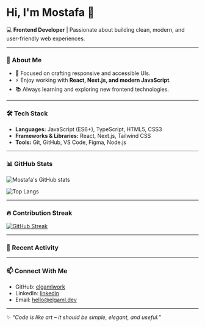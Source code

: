 # Hi, I'm Mostafa 👋  

💻 **Frontend Developer** | Passionate about building clean, modern, and user-friendly web experiences.  

---

### 🚀 About Me
- 🎨 Focused on crafting responsive and accessible UIs.  
- ⚡ Enjoy working with **React, Next.js, and modern JavaScript**.  
- 📚 Always learning and exploring new frontend technologies.  

---

### 🛠️ Tech Stack
- **Languages:** JavaScript (ES6+), TypeScript, HTML5, CSS3  
- **Frameworks & Libraries:** React, Next.js, Tailwind CSS  
- **Tools:** Git, GitHub, VS Code, Figma, Node.js  

---

### 📊 GitHub Stats
![Mostafa's GitHub stats](https://github-readme-stats.vercel.app/api?username=elgamlwork&show_icons=true&theme=tokyonight&include_orgs=true)

![Top Langs](https://github-readme-stats.vercel.app/api/top-langs/?username=elgamlwork&layout=compact&theme=tokyonight)

---

### 🔥 Contribution Streak
[![GitHub Streak](https://github-readme-streak-stats.herokuapp.com?user=elgamlwork&theme=tokyonight&date_format=j%20M%5B%20Y%5D)](https://git.io/streak-stats)

---

### 📰 Recent Activity
<!--START_SECTION:activity-->
<!--END_SECTION:activity-->

---

### 📫 Connect With Me
- GitHub: [elgamlwork](https://github.com/elgamlwork)  
- LinkedIn: [linkedin](https://www.linkedin.com/in/elgaml-work/)  
- Email: hello@elgaml.dev  

---

✨ _“Code is like art – it should be simple, elegant, and useful.”_
